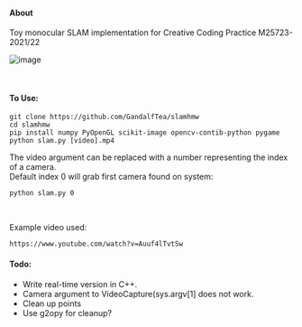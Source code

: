 #### About
Toy monocular SLAM implementation for Creative Coding Practice M25723-2021/22

![image](https://user-images.githubusercontent.com/58654842/148688380-3e9b2c8a-82b4-4930-a7bb-7766195d965a.png)

&nbsp;

#### To Use:
```
git clone https://github.com/GandalfTea/slamhmw
cd slamhmw
pip install numpy PyOpenGL scikit-image opencv-contib-python pygame 
python slam.py [video].mp4
```
The video argument can be replaced with a number representing the index of a camera.  
Default index 0 will grab first camera found on system:
```
python slam.py 0
```
&nbsp;

Example video used:
```
https://www.youtube.com/watch?v=Auuf4lTvtSw
```

#### Todo:
* Write real-time version in C++.
* Camera argument to VideoCapture(sys.argv[1] does not work.
* Clean up points
* Use g2opy for cleanup?

